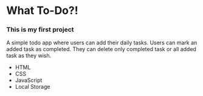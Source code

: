 # What To-Do?!


### This is my first project

 A simple todo app where users can add their daily tasks.
 Users can mark an added task as completed. 
 They can delete only completed task or all added task as they wish.



* HTML
* CSS
* JavaScript
* Local Storage
